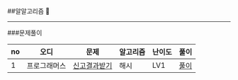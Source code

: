 ##알알고리즘 🐣

---

###문제풀이

|no|오디|문제|알고리즘|난이도|풀이|
|---|---|---|---|---|---|
|1|프로그래머스| [신고결과받기](https://programmers.co.kr/learn/courses/30/lessons/92334) |해시|LV1|[풀이](https://github.com/dhoj11/COTE/commit/c24770c341e3ec4b6f5464fd5e1e1112b06c6fe2)

